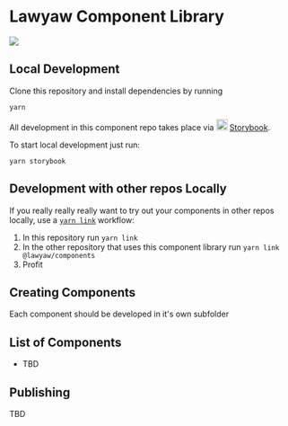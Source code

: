 # Lawyaw Component Library

<a href="https://lawyaw-component-lib.pages.dev" target="_blank"><img src="https://raw.githubusercontent.com/storybooks/brand/master/badge/badge-storybook.svg"></a>

## Local Development

Clone this repository and install dependencies by running

```
yarn
```

All development in this component repo takes place via <img src="https://storybook.js.org/icons/icon-144x144.png" width="20" height="20"> [Storybook](https://storybook.js.org/docs/react/get-started/introduction).

To start local development just run:

```
yarn storybook
```

## Development with other repos Locally

If you really really really want to try out your components in other repos locally, use a [`yarn link`](https://classic.yarnpkg.com/en/docs/cli/link) workflow:

1. In this repository run `yarn link`
2. In the other repository that uses this component library run `yarn link @lawyaw/components`
3. Profit

## Creating Components

Each component should be developed in it's own subfolder

## List of Components

- TBD

## Publishing

TBD

